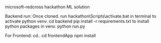 microsoft-redcross hackathon ML solution

Backend run:
Once cloned. run hackathon\Scripts\activate.bat in terminal to activate python venv.
cd backend
pip install -r requirements.txt to install python packages in venv.
python run.py


For Frontend:
cd.. 
cd frontendApp
npm install
